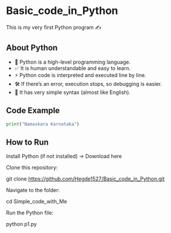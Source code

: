 # Basic_code_in_Python

This is my very first Python program ✍️

## About Python
- 🐍 Python is a high-level programming language.  
- ✅ It is human understandable and easy to learn.  
- ⚡ Python code is interpreted and executed line by line.  
- 🛠️ If there’s an error, execution stops, so debugging is easier.  
- 📖 It has very simple syntax (almost like English).  

## Code Example
```python
print("Namaskara Karnataka")
````
## How to Run

Install Python (if not installed) → Download here

Clone this repository:

git clone https://github.com/Hegde1527/Basic_code_in_Python.git


Navigate to the folder:

cd Simple_code_with_Me


Run the Python file:

python p1.py
